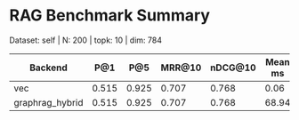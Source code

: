 # RAG Benchmark Summary
Dataset: self | N: 200 | topk: 10 | dim: 784

| Backend | P@1 | P@5 | MRR@10 | nDCG@10 | Mean ms | P95 ms |
|---------|-----|-----|--------|---------|---------|--------|
| vec | 0.515 | 0.925 | 0.707 | 0.768 | 0.06 | 0.06 |
| graphrag_hybrid | 0.515 | 0.925 | 0.707 | 0.768 | 68.94 | 245.97 |